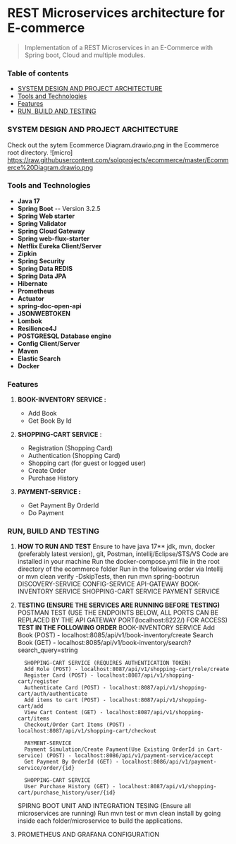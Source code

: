 # REST Microservices architecture for E-commerce

> Implementation of a REST Microservices in an E-Commerce with Spring boot, Cloud and multiple modules.                

### Table of contents

- [SYSTEM DESIGN AND PROJECT ARCHITECTURE](#System-Design-And-Architecture)
- [Tools and Technologies](#technologies)
- [Features](#features)
- [RUN, BUILD AND TESTING](#RUN-BUILD-TEST)

### SYSTEM DESIGN AND PROJECT ARCHITECTURE
 Check out the sytem Ecommerce Diagram.drawio.png in the Ecommerce root directory.
 ![micro] https://raw.githubusercontent.com/soloprojects/ecommerce/master/Ecommerce%20Diagram.drawio.png

### Tools and Technologies

- **Java 17**
- **Spring Boot** -- Version 3.2.5 
- **Spring Web starter** 
- **Spring Validator** 
- **Spring Cloud Gateway** 
- **Spring web-flux-starter**  
- **Netflix Eureka Client/Server** 
- **Zipkin** 
- **Spring Security** 
- **Spring Data REDIS** 
- **Spring Data JPA** 
- **Hibernate**  
- **Prometheus**  
- **Actuator**  
- **spring-doc-open-api**  
- **JSONWEBTOKEN**  
- **Lombok**  
- **Resilience4J** 
- **POSTGRESQL Database engine** 
- **Config Client/Server** 
- **Maven**
- **Elastic Search**
- **Docker**

### Features

1. **BOOK-INVENTORY SERVICE :**

   - Add Book
   - Get Book By Id

2. **SHOPPING-CART SERVICE** :

   - Registration (Shopping Card)
   - Authentication (Shopping Card)
   - Shopping cart (for guest or logged user)
   - Create Order
   - Purchase History
   
1. **PAYMENT-SERVICE :**

   - Get Payment By OrderId
   - Do Payment

### RUN, BUILD AND TESTING
1. **HOW TO RUN AND TEST**
    Ensure to have java 17** jdk, mvn, docker (preferably latest version), git, Postman, intellij/Eclipse/STS/VS Code are installed in your machine
    Run the docker-compose.yml file in the root directory of the ecommerce folder
    Run in the following order via Intellij or mvn clean verify -DskipTests, then run mvn spring-boot:run
        DISCOVERY-SERVICE
        CONFIG-SERVICE
        API-GATEWAY
        BOOK-INVENTORY SERVICE
        SHOPPING-CART SERVICE
        PAYMENT SERVICE
    
2.    **TESTING (ENSURE THE SERVICES ARE RUNNING BEFORE TESTING)**
        POSTMAN TEST (USE THE ENDPOINTS BELOW, ALL PORTS CAN BE REPLACED BY THE API GATEWAY PORT(localhost:8222/) FOR ACCESS)
            **TEST IN THE FOLLOWING ORDER**
            BOOK-INVENTORY SERVICE
            Add Book (POST) - localhost:8085/api/v1/book-inventory/create
            Search Book (GET) - localhost:8085/api/v1/book-inventory/search?search_query=string

            SHOPPING-CART SERVICE (REQUIRES AUTHENTICATION TOKEN)
            Add Role (POST) - localhost:8087/api/v1/shopping-cart/role/create
            Register Card (POST) - localhost:8087/api/v1/shopping-cart/register
            Authenticate Card (POST) - localhost:8087/api/v1/shopping-cart/auth/authenticate
            Add items to cart (POST) - localhost:8087/api/v1/shopping-cart/add
            View Cart Content (GET) - localhost:8087/api/v1/shopping-cart/items
            Checkout/Order Cart Items (POST) - localhost:8087/api/v1/shopping-cart/checkout

            PAYMENT-SERVICE
            Payment Simulation/Create Payment(Use Existing OrderId in Cart-service) (POST) - localhost:8086/api/v1/payment-service/accept
            Get Payment By OrderId (GET) - localhost:8086/api/v1/payment-service/order/{id}

            SHOPPING-CART SERVICE
            User Purchase History (GET) - localhost:8087/api/v1/shopping-cart/purchase_history/user/{id}

        SPIRNG BOOT UNIT AND INTEGRATION TESING (Ensure all microservices are running)
            Run mvn test or mvn clean install by going inside each folder/microservice to build the applications.

3. PROMETHEUS AND GRAFANA CONFIGURATION 


            

    






